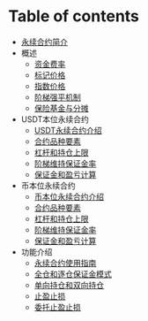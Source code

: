 # Table of contents

* [永续合约简介](README.md)
* 概述
  * [资金费率](Overview/funding_rate.md)
  * [标记价格](Overview/mark_price.md)
  * [指数价格](Overview/index_price.md)
  * [阶梯强平机制](Overview/ladder_balancing_mechanism.md)
  * [保险基金与分摊](Overview/insurance_fund_and_allocation.md)
* USDT本位永续合约
  * [USDT永续合约介绍](usdt_margined_perpetual_contract/usdt_perpetual_contract_introduction.md)
  * [合约品种要素](usdt_margined_perpetual_contract/contract_variety_elements.md)
  * [杠杆和持仓上限](usdt_margined_perpetual_contract/leverage_and_position_limit.md)
  * [阶梯维持保证金率](usdt_margined_perpetual_contract/ladder_maintenance_margin_rate.md)
  * [保证金和盈亏计算](usdt_margined_perpetual_contract/margin_and_profit_loss_calculations.md)
* 币本位永续合约
  * [币本位永续合约介绍](coin_margined_perpetual_contracts/currency_standard_perpetual_contract.md)
  * [合约品种要素](coin_margined_perpetual_contracts/contract_variety_elements.md)
  * [杠杆和持仓上限](coin_margined_perpetual_contracts/leverage_and_position_limit.md)
  * [阶梯维持保证金率](coin_margined_perpetual_contracts/ladder_maintenance_margin_rate.md)
  * [保证金和盈亏计算](coin_margined_perpetual_contracts/margin_and_profit_loss_calculations.md)
* 功能介绍
  * [永续合约使用指南](Functions/perpetual_contract_user_guide.md)
  * [全仓和逐仓保证金模式](Functions/full_position_and_per_position_margin_models.md)
  * [单向持仓和双向持仓](Functions/one_way_and_two_way_positions.md)
  * [止盈止损](Functions/take_profit_stop_loss_tp_sl.md)
  * [委托止盈止损](Functions/take_profit_stop_loss_order.md)
